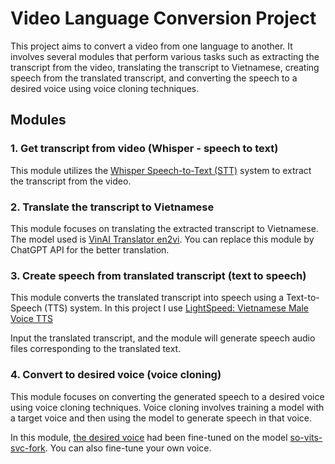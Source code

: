 # Video Language Conversion Project

This project aims to convert a video from one language to another. It involves several modules that perform various tasks such as extracting the transcript from the video, translating the transcript to Vietnamese, creating speech from the translated transcript, and converting the speech to a desired voice using voice cloning techniques.

## Modules

### 1. Get transcript from video (Whisper - speech to text)

This module utilizes the [Whisper Speech-to-Text (STT)](https://github.com/openai/whisper/tree/main) system to extract the transcript from the video.

### 2. Translate the transcript to Vietnamese

This module focuses on translating the extracted transcript to Vietnamese. The model used is [VinAI Translator en2vi](https://huggingface.co/vinai/vinai-translate-en2vi). You can replace this module by ChatGPT API for the better translation.

### 3. Create speech from translated transcript (text to speech)

This module converts the translated transcript into speech using a Text-to-Speech (TTS) system. In this project I use [LightSpeed: Vietnamese Male Voice TTS](https://github.com/NTT123/light-speed)

Input the translated transcript, and the module will generate speech audio files corresponding to the translated text.

### 4. Convert to desired voice (voice cloning)

This module focuses on converting the generated speech to a desired voice using voice cloning techniques. Voice cloning involves training a model with a target voice and then using the model to generate speech in that voice.

In this module, [the desired voice](https://www.youtube.com/@ThuyUyenSachNoi) had been fine-tuned on the model [so-vits-svc-fork](https://github.com/voicepaw/so-vits-svc-fork). You can also fine-tune your own voice.
